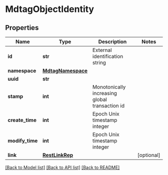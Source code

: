 # MdtagObjectIdentity

## Properties
Name | Type | Description | Notes
------------ | ------------- | ------------- | -------------
**id** | **str** | External identification string | 
**namespace** | [**MdtagNamespace**](MdtagNamespace.md) |  | 
**uuid** | **str** |  | 
**stamp** | **int** | Monotonically increasing global transaction id | 
**create_time** | **int** | Epoch Unix timestamp integer | 
**modify_time** | **int** | Epoch Unix timestamp integer | 
**link** | [**RestLinkRep**](RestLinkRep.md) |  | [optional] 

[[Back to Model list]](../README.md#documentation-for-models) [[Back to API list]](../README.md#documentation-for-api-endpoints) [[Back to README]](../README.md)


